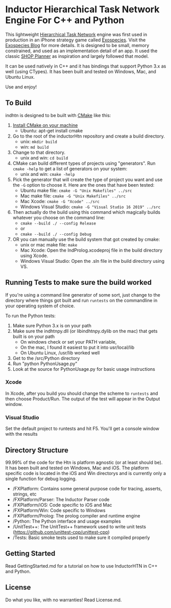Inductor Hierarchical Task Network Engine For C++ and Python
============================================================
This lightweight [Hierarchical Task Network](https://en.wikipedia.org/wiki/Hierarchical_task_network) engine was first used in production in an iPhone strategy game called [Exospecies](https://www.exospecies.com). Visit the [Exospecies Blog](https://blog.inductorsoftware.com) for more details.  It is designed to be small, memory constrained, and used as an implementation detail of an app. It used the classic [SHOP Planner](http://www.cs.umd.edu/projects/shop/description.html) as inspiration and largely followed that model.

It can be used natively in C++ and it has bindings that support Python 3.x as well (using CTypes). It has been built and tested on Windows, Mac, and Ubuntu Linux.

Use and enjoy!


## To Build
indhtn is designed to be built with [CMake](https://cmake.org) like this:

1. [Install CMake on your machine](https://cmake.org/install/)
	- Ubuntu: apt-get install cmake
2. Go to the root of the inductorHtn repository and create a build directory. 
	- unix: `mkdir build`
	- win: `md build`
3. Change to that directory.
	- unix and win: `cd build`
4. CMake can build different types of projects using "generators".  Run `cmake -help` to get a list of generators on your system:
	- unix and win: `cmake -help`
5. Pick the generator that will create the type of project you want and use the `-G` option to choose it. Here are the ones that have been tested:
	- Ubuntu make file:			`cmake -G "Unix Makefiles" ../src` 
	- Mac make file: 			`cmake -G "Unix Makefiles" ../src`
	- Mac Xcode:	 			`cmake -G "Xcode" ../src`
	- Windows Visual Studio: 	`cmake -G "Visual Studio 16 2019" ../src`
6. Then actually do the build using this command which magically builds whatever you choose on the command line: 
	- `cmake --build ./ --config Release`
	- or
	- `cmake --build ./ --config Debug`
7. OR you can manually use the build system that got created by cmake:
	- unix or mac make file: 	`make`
	- Mac Xcode:				Open the IndProlog.xcodeproj file in the build directory using Xcode.
	- Windows Visual Studio: 	Open the .sln file in the build directory using VS.


## Running Tests to make sure the build worked
If you're using a command line generator of some sort, just change to the directory where things got built and run `runtests` on the commandline in your operating system of choice.

To run the Python tests:
1. Make sure Python 3.x is on your path
2. Make sure the indhtnpy.dll (or libindhtnpy.dylib on the mac) that gets built is on your path
	- On windows check or set your PATH variable, 
	- On the mac, I found it easiest to put it into usr/local/lib
	- On Ubuntu Linux, /usr/lib worked well
3. Get to the /src/Python directory
4. Run "python PythonUsage.py"
5. Look at the source for PythonUsage.py for basic usage instructions


### Xcode
In Xcode, after you build you should change the scheme to `runtests` and then choose Product/Run.  The output of the test will appear in the Output window.


### Visual Studio
Set the default project to runtests and hit F5. You'll get a console window with the results


## Directory Structure
99.99% of the code for the Htn is platform agnostic (or at least should be). It has been built and tested on Windows, Mac and iOS. The platform specific code is located in the iOS and Win directorys and is currently only a single function for debug logging.

- /FXPlatform: 			Contains some general purpose code for tracing, asserts, strings, etc
- /FXPlatform/Parser: 	The Inductor Parser code
- /FXPlatform/iOS: 		Code specific to iOS and Mac
- /FXPlatform/Win: 		Code specific to Windows
- /FXPlatform/Prolog: 	The prolog compiler and runtime engine
- /Python:				The Python interface and usage examples
- /UnitTest++:			The UnitTest++ framework used to write unit tests (https://github.com/unittest-cpp/unittest-cpp)
- /Tests:				Basic smoke tests used to make sure it compiled properly

## Getting Started
Read GettingStarted.md for a tutorial on how to use InductorHTN in C++ and Python.

License
---------
Do what you like, with no warranties! Read License.md.
